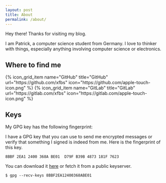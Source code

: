 ```yaml
---
layout: post
title: About
permalink: /about/
---
```


Hey there! Thanks for visiting my blog. 

I am Patrick, a computer science student from Germany. I love to thinker with things, especially anything involving computer science or electronics.

## Where to find me

<div class="icon-grid">
{% icon_grid_item
  name="GitHub"
  title="GitHub"
  url="https://github.com/xfbs"
  icon="https://github.com/apple-touch-icon.png"
%}
{% icon_grid_item
  name="GitLab"
  title="GitLab"
  url="https://gitlab.com/xfbs"
  icon="https://gitlab.com/apple-touch-icon.png"
%}
</div>

## Keys

My <abbr>GPG</abbr> key has the following fingerprint:

I have a <abbr>GPG</abbr> key that you can use to send me encrypted messages or verify that something I signed is indeed from me. Here is the fingerprint of this key.

    8BBF 2EA1 2400 368A BE01  D79F B39B 4873 181F 7623

You can download it [here](/assets/keys/pelsen.asc) or fetch it from a public keyserver.

    $ gpg --recv-keys 8BBF2EA12400368ABE01

